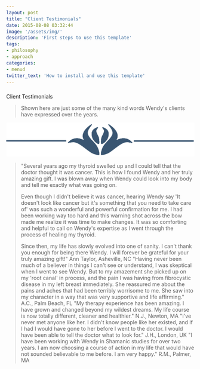 ```yaml
---
layout: post
title: "Client Testimonials"
date: 2015-08-08 03:32:44
image: '/assets/img/'
description: 'First steps to use this template'
tags:
- philosophy
- approach
categories:
- menud
twitter_text: 'How to install and use this template'
---
```



###
Client Testimonials

> Shown here are just some of the many kind words Wendy's clients have expressed over the years.



![](img/jumbo1.png)
> "Several years ago my thyroid swelled up and I could tell that the doctor thought it was cancer. This is how I found Wendy and her truly amazing gift. I was blown away when Wendy could look into my body and tell me exactly what was going on.
>
> Even though I didn't believe it was cancer, hearing Wendy say 'It doesn't look like cancer but it's something that you need to take care of' was such a wonderful and powerful confirmation for me. I had been working way too hard and this warning shot across the bow made me realize it was time to make changes. It was so comforting and helpful to call on Wendy's expertise as I went through the process of healing my thyroid.
>
> Since then, my life has slowly evolved into one of sanity. I can't thank you enough for being there Wendy. I will forever be grateful for your truly amazing gift!"
Ann Taylor, Asheville, NC
> "Having never been much of a believer in things I can't see or understand, I was skeptical when I went to see Wendy. But to my amazement she picked up on my 'root canal' in process, and the pain I was having from fibrocystic disease in my left breast immediately. She reassured me about the pains and aches that had been terribly worrisome to me. She saw into my character in a way that was very supportive and life affirming."
A.C., Palm Beach, FL
> "My therapy experience has been amazing. I have grown and changed beyond my wildest dreams. My life course is now totally different, cleaner and healthier."
N.J., Newton, MA
> "I've never met anyone like her. I didn't know people like her existed, and if I had I would have gone to her before I went to the doctor. I would have been able to tell the doctor what to look for."
J.H., London, UK
> "I have been working with Wendy in Shamanic studies for over two years. I am now choosing a course of action in my life that would have not sounded believable to me before. I am very happy."
R.M., Palmer, MA